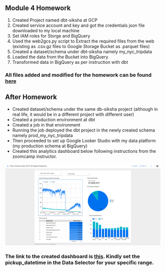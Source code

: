 ## Module 4 Homework ##

1. Created Project named dbt-siksha at GCP
2. Created service account and key and got the credentials json file downloaded to my local machine
3. Set IAM roles for Storge and BigQuery
4. Used the web2gcs.py script to Extract the required files from the web (existing as .csv.gz files to Google Storage Bucket as .parquet files)
5. Created a dataset/schema under dbt-siksha namely my_nyc_tripdata
6. Loaded the data from the Bucket into BigQuery
7. Transformed data in BigQuery as per instruction with dbt

### All files added and modified for the homework can be found [here](https://github.com/SapientSapiens/2025-de-zoomcamp/tree/main/homework/04/04-analytics-engineering/taxi_rides_ny) ###


## After Homework ##

- Created dataset/schema under the same db-siksha project (although in real life, it would be in a different project with different user)
- Created a production environment at dbt
- Created a job in that environment
- Running the job deployed the dbt project in the newly created schema namely prod_my_nyc_tripdata
- Then proceeded to set up Google Looker Studio with my data platform (my production schema at BigQuery)
- Created this analytics dashboard below following instructions from the zoomcamp instructor.

![alt text](screencapture-lookerstudio-google-reporting-3a325c19-3213-439a-a0ed-d9a80baa3aa4-page-Ed0BF-2025-03-15-20_12_52.png)

### The link to the created dashboard is [this](https://lookerstudio.google.com/reporting/3a325c19-3213-439a-a0ed-d9a80baa3aa4). Kindly set the pickup_datetime in the Data Selector for your specific range.
